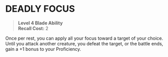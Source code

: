 # DEADLY FOCUS

> **Level 4 Blade Ability**  
> **Recall Cost:** 2

Once per rest, you can apply all your focus toward a target of your choice. Until you attack another creature, you defeat the target, or the battle ends, gain a +1 bonus to your Proficiency.
